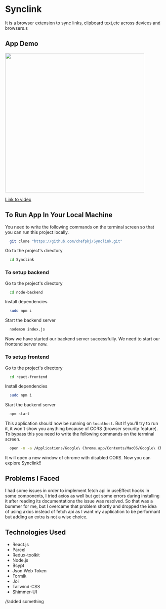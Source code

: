# Synclink                                  
It is a browser extension to sync links, clipboard text,etc across devices and browsers.s   

## App Demo
<img src="https://github.com/chefpkj/Synclink/blob/main/Synclink.gif" height="450"/>

[Link to video](https://youtu.be/Sa2HwuwP0Cc)

## To Run App In Your Local Machine
You need to write the following commands on the terminal screen so that you can run this project locally.

```bash
  git clone "https://github.com/chefpkj/Synclink.git"
```
Go to the project's directory
```bash
  cd Synclink
```
### To setup backend
Go to the project's directory
```bash
  cd node-backend
```
Install dependencies
```bash
  sudo npm i
```
Start the backend server
```bash
  nodemon index.js
```
Now we have started our backend server successfully. We need to start our frontend server now.

### To setup frontend
Go to the project's directory
```bash
  cd react-frontend
```
Install dependencies
```bash
  sudo npm i
```
Start the backend server
```bash
  npm start
```
This application should now be running on `localhost`. But If you'll try to run it, it won't show you anything because of CORS (browser security feature). To bypass this you need to write the following commands on the terminal screen.
```bash
  open -n -a /Applications/Google\ Chrome.app/Contents/MacOS/Google\ Chrome --args --user-data-dir="/tmp/chrome_dev_test" --disable-web-security
```
It will open a new window of chrome with disabled CORS. Now you can explore Synclink!! 

## Problems I Faced
I had some issues in order to implement fetch api in useEffect hooks in some components, I tried axios as well but got some errors during installing it after reading its documentations the issue was resolved. So that was a bummer for me, but I overcame that problem shortly and dropped the idea of using axios instead of fetch api as I want my application to be performant but adding an extra is not a wise choice. 

## Technologies Used
- React.js
- Parcel
- Redux-toolkit
- Node.js
- Bcypt
- Json Web Token
- Formik
- Joi
- Tailwind-CSS
- Shimmer-UI

//added something